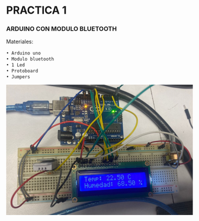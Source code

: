 # PRACTICA 1
### ARDUINO CON MODULO BLUETOOTH
Materiales:

```
• Arduino uno
• Modulo bluetooth
• 1 Led
• Protoboard
• Jumpers
```
![Evidencia.](https://github.com/HH804/PRACTICAS/blob/main/PRACTICA%201%20-%20EVIDENCIA%201.jpeg)

